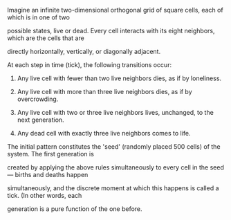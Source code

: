 Imagine an infinite two-dimensional orthogonal grid of square cells, each of which is in one of two

possible states, live or dead. Every cell interacts with its eight neighbors, which are the cells that are

directly horizontally, vertically, or diagonally adjacent.

At each step in time (tick), the following transitions occur:

1. Any live cell with fewer than two live neighbors dies, as if by loneliness.

2. Any live cell with more than three live neighbors dies, as if by overcrowding.

3. Any live cell with two or three live neighbors lives, unchanged, to the next generation.

4. Any dead cell with exactly three live neighbors comes to life.

The initial pattern constitutes the 'seed' (randomly placed 500 cells) of the system. The first generation is

created by applying the above rules simultaneously to every cell in the seed — births and deaths happen

simultaneously, and the discrete moment at which this happens is called a tick. (In other words, each

generation is a pure function of the one before.
